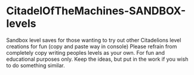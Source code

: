 # CitadelOfTheMachines-SANDBOX-levels
Sandbox level saves for those wanting to try out other Citadelions level creations for fun (copy and paste way in console)
Please refrain from completely copy writing peoples levels as your own. For fun and educational purposes only. Keep the ideas, but put in the work if you wish to do something similar.
